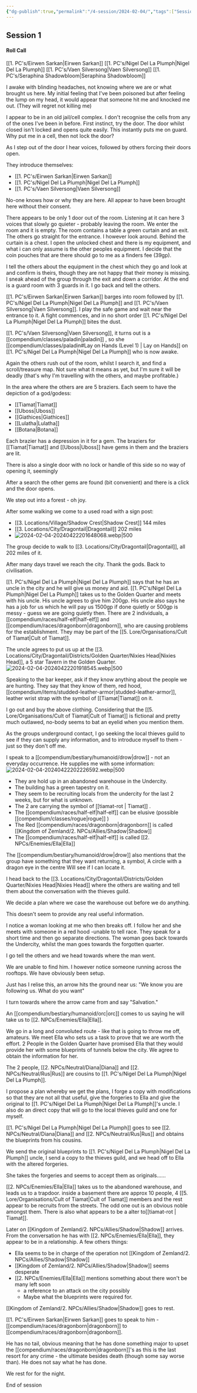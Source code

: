 ```yaml
---
{"dg-publish":true,"permalink":"/4-session/2024-02-04/","tags":["Session_Note"]}
---
```


## Session 1

#### Roll Call 

[[1. PC's/Eirwen Sarkan\|Eirwen Sarkan]] 
[[1. PC's/Nigel Del La Plumph\|Nigel Del La Plumph]] 
[[1. PC's/Vaen Silversong\|Vaen Silversong]] 
[[1. PC's/Seraphina Shadowbloom\|Seraphina Shadowbloom]] 

I awake with blinding headaches, not knowing where we are or what brought us here.  My initial feeling that I've been poisoned but after feeling the lump on my head, it would appear that someone hit me and knocked me out.  (They will regret not killing me)

I appear to be in an old jail/cell complex.  I don't recognise the cells from any of the ones I've been in before.  First instinct, try the door.  The door whilst closed isn't locked and opens quite easily.  This instantly puts me on guard.  Why put me in a cell, then not lock the door?

As I step out of the door I hear voices, followed by others forcing their doors open.

They introduce themselves:
- [[1. PC's/Eirwen Sarkan\|Eirwen Sarkan]]
- [[1. PC's/Nigel Del La Plumph\|Nigel Del La Plumph]] 
- [[1. PC's/Vaen Silversong\|Vaen Silversong]] 

No-one knows how or why they are here.  All appear to have been brought here without their consent.

There appears to be only 1 door out of the room.  Listening at it can here 3 voices that slowly go quieter - probably leaving the room.   We enter the room and it is empty. The room contains a table a green curtain and an exit.  The others go straight for the entrance.  I however look around.  Behind the curtain is a chest.  I open the unlocked chest and there is my equipment, and what i can only assume is the other peoples equipment.  I decide that the coin pouches that are there should go to me as a finders fee (39gp).

I tell the others about the equipment in the chest which they go and look at and confirm is theirs, though they are not happy that their money is missing.  I sneak ahead of the group through the exit and down a corridor.  At the end is a guard room with 3 guards in it.  I go back and tell the others.  

[[1. PC's/Eirwen Sarkan\|Eirwen Sarkan]] barges into room followed by [[1. PC's/Nigel Del La Plumph\|Nigel Del La Plumph]] and [[1. PC's/Vaen Silversong\|Vaen Silversong]].  I play the safe game and wait near the entrance to it.  A fight commences, and in no short order [[1. PC's/Nigel Del La Plumph\|Nigel Del La Plumph]] bites the dust.

[[1. PC's/Vaen Silversong\|Vaen Silversong]], it turns out is a [[compendium/classes/paladin\|paladin]] , so she [[compendium/classes/paladin#Lay on Hands (Level 1) \| Lay on Hands]] on [[1. PC's/Nigel Del La Plumph\|Nigel Del La Plumph]] who is now awake.

Again the others rush out of the room, whilst I search it, and find a scroll/treasure map.  Not sure what it means as yet, but I'm sure it will be deadly (that's why I'm travelling with the others, and maybe profitable.)

In the area where the others are are 5 braziers.  Each seem to have the depiction of a god/godess:

- [[Tiamat\|Tiamat]] 
- [[Uboss\|Uboss]] 
- [[Giathices\|Giathices]] 
- [[Lulatha\|Lulatha]] 
- [[Botana\|Botana]] 

Each brazier has a depression in it for a gem.  The braziers for [[Tiamat\|Tiamat]] and [[Uboss\|Uboss]] have gems in them and the braziers are lit.

There is also a single door with no lock or handle of this side so no way of opening it, seemingly

After a search the other gems are found (bit convenient) and there is a click and the door opens.

We step out into a forest - oh joy.

After some walking we come to a used road with a sign post:

- [[3. Locations/Village/Shadow Crest\|Shadow Crest]] 144 miles
- [[3. Locations/City/Dragontail\|Dragontail]]  202 miles 
- ![2024-02-04-20240422201648068.webp|500](/img/user/z_Attachments/2024-02-04-20240422201648068.webp)

The group decide to walk to [[3. Locations/City/Dragontail\|Dragontail]], all 202 miles of it.

After many days travel we reach the city.  Thank the gods.  Back to civilisation.

[[1. PC's/Nigel Del La Plumph\|Nigel Del La Plumph]] says that he has an uncle in the city and he will give us money and aid.  [[1. PC's/Nigel Del La Plumph\|Nigel Del La Plumph]]  takes us to the Golden Quarter and meets with his uncle.  His uncle agrees to give him 200gp.  His uncle also says he has a job for us which he will pay us 1500gp if done quietly or 500gp is messy - guess we are going quietly then.  There are 2 individuals, a [[compendium/races/half-elf\|half-elf]]  and [[compendium/races/dragonborn\|dragonborn]], who are causing problems for the establishment.  They may be part of the [[5. Lore/Organisations/Cult of Tiamat\|Cult of Tiamat]].

The uncle agrees to put us up at the [[3. Locations/City/Dragontail/Districts/Golden Quarter/Nixies Head\|Nixies Head]], a 5 star Tavern in the Golden Quarter.
![2024-02-04-20240422201918545.webp|500](/img/user/z_Attachments/2024-02-04-20240422201918545.webp)

Speaking to the bar keeper, ask if they know anything about the people we are hunting.  They say that they know of them, red hood, [[compendium/items/studded-leather-armor\|studded-leather-armor]], leather wrist strap with the symbol of [[Tiamat\|Tiamat]] on it.

I go out and buy the above clothing.  Considering that the [[5. Lore/Organisations/Cult of Tiamat\|Cult of Tiamat]] is fictional and pretty much outlawed, no-body seems to bat an eyelid when you mention them.

As the groups underground contact, I go seeking the local thieves guild to see if they can supply any information, and to introduce myself to them - just so they don't off me.

I speak to a [[compendium/bestiary/humanoid/drow\|drow]] - not an everyday occurrence.  He supplies me with some information:
![2024-02-04-20240422202226592.webp|500](/img/user/z_Attachments/2024-02-04-20240422202226592.webp)

- They are hold up in an abandoned warehouse in the Undercity.
- The building has a green tapestry on it.
- They seem to be recruiting locals from the undercity for the last 2 weeks, but for what is unknown.
- The 2 are carrying the symbol of [[tiamat-rot \| Tiamat]] .
- The [[compendium/races/half-elf\|half-elf]] can be elusive (possible [[compendium/classes/rogue\|rogue]] )
- The Red [[compendium/races/dragonborn\|dragonborn]] is called [[Kingdom of Zemland/2. NPCs/Allies/Shadow\|Shadow]] 
- The [[compendium/races/half-elf\|half-elf]] is called [[2. NPCs/Enemies/Ella\|Ella]] 

The [[compendium/bestiary/humanoid/drow\|drow]] also mentions that the group have something that they want returning, a symbol,  A circle with a dragon eye in the centre  Will see if I can locate it.

I head back to the [[3. Locations/City/Dragontail/Districts/Golden Quarter/Nixies Head\|Nixies Head]] where the others are waiting and tell them about the conversation with the thieves guild.

We decide a plan where we case the warehouse out before we do anything.

This doesn't seem to provide any real useful information.

I notice a woman looking at me who then breaks off.  I follow her and she meets with someone in a red hood -unable to tell race.  They speak for a short time and then go separate directions.  The woman goes back towards the Undercity, whilst the man goes towards the forgotten quarter.

I go tell the others and we head towards where the man went.

We are unable to find him.  I however notice someone running across the rooftops.  We have obviously been setup.

Just has I relise this, an arrow hits the ground near us:
"We know you are following us.  What do you want"

I turn towards where the arrow came from and say "Salvation."

An [[compendium/bestiary/humanoid/orc\|orc]] comes to us saying he will take us to [[2. NPCs/Enemies/Ella\|Ella]].

We go in a long and convoluted route - like that is going to throw me off, amateurs.  We meet Ella who sets us a task to prove that we are worth the effort.  2 People in the Golden Quarter have promised Ella that they would provide her with some blueprints of tunnels below the city.  We agree to obtain the information for her.

The 2 people, [[2. NPCs/Neutral/Diana\|Diana]] and [[2. NPCs/Neutral/Rus\|Rus]] are cousins to [[1. PC's/Nigel Del La Plumph\|Nigel Del La Plumph]].

I propose a plan whereby we get the plans, I forge a copy with modifications so that they are not all that useful, give the forgeries to Ella and give the original to [[1. PC's/Nigel Del La Plumph\|Nigel Del La Plumph]]'s uncle.  I also do an direct copy that will go to the local thieves guild and one for myself.

[[1. PC's/Nigel Del La Plumph\|Nigel Del La Plumph]] goes to see [[2. NPCs/Neutral/Diana\|Diana]] and [[2. NPCs/Neutral/Rus\|Rus]] and obtains the blueprints from his cousins.

We send the original blueprints to [[1. PC's/Nigel Del La Plumph\|Nigel Del La Plumph]] uncle, I send a copy to the thieves guild, and we head off to Ella with the altered forgeries.

She takes the forgeries and seems to accept them as originals......

[[2. NPCs/Enemies/Ella\|Ella]] takes us to the abandoned warehouse, and leads us to a trapdoor.  inside a basement there are approx 10 people, 4 [[5. Lore/Organisations/Cult of Tiamat\|Cult of Tiamat]] members and the rest appear to be recruits from the streets.  The odd one out is an obvious noble amongst them.  There is also what appears to be a alter to[[tiamat-rot \| Tiamat]].

Later on [[Kingdom of Zemland/2. NPCs/Allies/Shadow\|Shadow]] arrives.  From the conversation he has with [[2. NPCs/Enemies/Ella\|Ella]], they appear to be in a relationship.   A few others things:
- Ella seems to be in charge of the operation not [[Kingdom of Zemland/2. NPCs/Allies/Shadow\|Shadow]] 
- [[Kingdom of Zemland/2. NPCs/Allies/Shadow\|Shadow]] seems desperate
- [[2. NPCs/Enemies/Ella\|Ella]] mentions something about there won't be many left soon 
	- a reference to an attack on the city possibly
	- Maybe what the blueprints were required for.

[[Kingdom of Zemland/2. NPCs/Allies/Shadow\|Shadow]] goes to rest.

[[1. PC's/Eirwen Sarkan\|Eirwen Sarkan]] goes to speak to him - [[compendium/races/dragonborn\|dragonborn]] to [[compendium/races/dragonborn\|dragonborn]].

He has no tail, obvious meaning that he has done something major to upset the [[compendium/races/dragonborn\|dragonborn]]'s as this is the last resort for any crime - the ultimate besides death (though some say worse than).  He does not say what he has done.

We rest for for the night.

End of session 